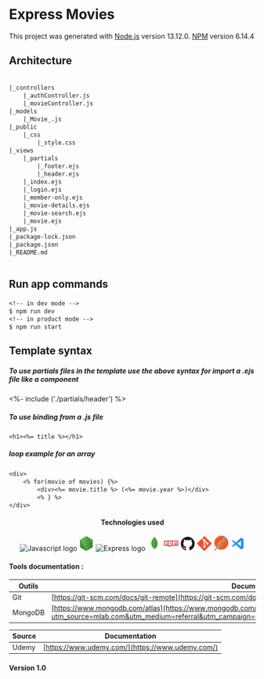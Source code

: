 # Express Movies 

This project was generated with 
[Node.js](https://nodejs.org/fr/) version 13.12.0.
[NPM](https://www.npmjs.com/) version 6.14.4

## Architecture
```ssh

|_controllers
	|_authController.js
	|_movieController.js
|_models
	|_Movie_.js
|_public
	|_css
	    |_style.css
|_views
	|_partials
		|_footer.ejs
		|_header.ejs
	|_index.ejs
	|_login.ejs
	|_member-only.ejs
	|_movie-details.ejs
	|_movie-search.ejs
	|_movie.ejs
|_app.js
|_package-lock.json
|_package.json
|_README.md


```



## Run app commands
```ssh
<!-- in dev mode -->
$ npm run dev
<!-- in product mode -->
$ npm run start
```


## Template syntax

##### To use partials files in the template use the above syntax for import a .ejs file like a component
<%- include ('./partials/header') %>

##### To use binding from a .js file
```ssh
<h1><%= title %></h1>
```  
##### loop example for an array
```ssh
<div>
    <% for(movie of movies) {%>
        <div><%= movie.title %> (<%= movie.year %>)</div>
        <% } %>
</div>
```

<h4 align="center"> Technologies used</h4>
<p align="center">
<img src="https://devicons.github.io/devicon/devicon.git/icons/javascript/javascript-original.svg" title="Javascript" alt="Javascript logo" width="30" height="30"/> 

<img src="https://raw.githubusercontent.com/devicons/devicon/0d6c64dbbf311879f7d563bfc3ccf559f9ed111c/icons/nodejs/nodejs-original.svg" title="NodeJS" alt="nodejs logo" width="30" height="30"/>
<img src="https://devicons.github.io/devicon/devicon.git/icons/express/express-original-wordmark.svg" title="Express" alt="Express logo" width="30" height="30"/>
<img src="https://raw.githubusercontent.com/devicons/devicon/40cd6bc89a299dc50ac289f8e3b071d0dff49d9c/icons/mongodb/mongodb-original.svg" title="MongoDB" alt="MongoDB logo" width="30" height="30"/> 
<img src="https://raw.githubusercontent.com/devicons/devicon/0d6c64dbbf311879f7d563bfc3ccf559f9ed111c/icons/npm/npm-original-wordmark.svg" title="NPM" alt="npm logo" width="30" height="30"/> 
<img src="https://raw.githubusercontent.com/devicons/devicon/0d6c64dbbf311879f7d563bfc3ccf559f9ed111c/icons/github/github-original.svg" title="Github" alt="github logo" width="30" height="30"/> 
<img src="https://raw.githubusercontent.com/devicons/devicon/0d6c64dbbf311879f7d563bfc3ccf559f9ed111c/icons/git/git-original.svg" title="Git" alt="git logo" width="30" height="30"/> 
<img src="https://raw.githubusercontent.com/DOligex/devIcons/565d64c36c51fe277b4890b3a4c1f17686355123/postman.svg" title="Postman" alt="Postman logo" width="30">
<img src="https://raw.githubusercontent.com/PKief/vscode-material-icon-theme/36c6d3ef63c06fe942b62da9303b559d8b4535b3/icons/vscode.svg" title="VSCode" alt="VSCode logo" width="30" height="30"/>

</p>

#### Tools documentation :
|Outils  | Documentation| 
|--|--|
| Git  | [https://git-scm.com/docs/git-remote](https://git-scm.com/docs/git-remote) |
| MongoDB  | [https://www.mongodb.com/atlas](https://www.mongodb.com/atlas-signup-from-mlab?utm_source=mlab.com&utm_medium=referral&utm_campaign=mlab%20signup&utm_content=blue%20sign%20up%20button) |


| Source  | Documentation| 
|--|--|
| Udemy | [https://www.udemy.com/](https://www.udemy.com/) | 

<h4>Version 1.0</h4>